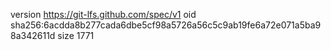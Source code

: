 version https://git-lfs.github.com/spec/v1
oid sha256:6acdda8b277cada6dbe5cf98a5726a56c5c9ab19fe6a72e071a5ba98a342611d
size 1771
